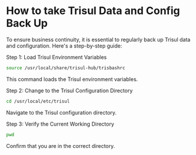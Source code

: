 # How to take Trisul Data and Config Back Up

To ensure business continuity, it is essential to regularly back up Trisul data and configuration. Here's a step-by-step guide:

Step 1: Load Trisul Environment Variables
```bash
source /usr/local/share/trisul-hub/trisbashrc
```
This command loads the Trisul environment variables. 

Step 2: Change to the Trisul Configuration Directory
```bash
cd /usr/local/etc/trisul
```
Navigate to the Trisul configuration directory.

Step 3: Verify the Current Working Directory
```bash
pwd
```
Confirm that you are in the correct directory.



